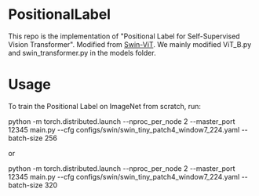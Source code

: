 # PositionalLabel
This repo is the implementation of "Positional Label for Self-Supervised Vision Transformer". Modified from [Swin-ViT](https://github.com/microsoft/Swin-Transformer). We mainly modified ViT_B.py and swin_transformer.py in the models folder.

# Usage
To train the Positional Label on ImageNet from scratch, run:

python -m torch.distributed.launch --nproc_per_node 2 --master_port 12345  main.py --cfg configs/swin/swin_tiny_patch4_window7_224.yaml --batch-size 256

or

python -m torch.distributed.launch --nproc_per_node 2 --master_port 12345  main.py --cfg configs/swin/swin_tiny_patch4_window7_224.yaml --batch-size 320
